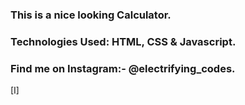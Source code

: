 ### This is a nice looking Calculator.

### Technologies Used: HTML, CSS & Javascript.

### Find me on Instagram:- @electrifying_codes.

[I]